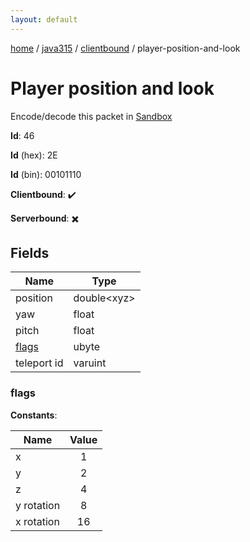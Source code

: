 ```yaml
---
layout: default
---
```


[home](/)  /  [java315](/protocol/java315)  /  [clientbound](/protocol/java315/clientbound)  /  player-position-and-look

# Player position and look

Encode/decode this packet in [Sandbox](../../../sandbox/java315#Clientbound.PlayerPositionAndLook)

**Id**: 46

**Id** (hex): 2E

**Id** (bin): 00101110

**Clientbound**: ✔️

**Serverbound**: ✖️

## Fields

Name | Type
---|---
position | double&lt;xyz&gt;
yaw | float
pitch | float
[flags](#flags) | ubyte
teleport id | varuint

### flags

**Constants**:

Name | Value
---|:---:
x | 1
y | 2
z | 4
y rotation | 8
x rotation | 16
